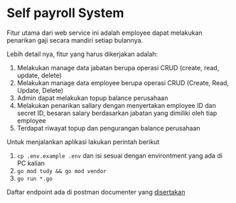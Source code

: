 # Self payroll System

Fitur utama dari web service ini adalah employee dapat melakukan penarikan gaji secara mandiri setiap bulannya.

Lebih detail nya, fitur yang harus dikerjakan adalah:

1. Melakukan manage data jabatan berupa operasi CRUD (create, read, update, delete)
2. Melakukan manage data employee berupa operasi CRUD (Create, Read, Update, Delete)
3. Admin dapat melakukan topup balance perusahaan
4. Melakukan penarikan sallary dengan menyertakan employee ID dan secret ID, besaran salary berdasarkan jabatan yang dimiliki oleh tiap employee
5. Terdapat riwayat topup dan pengurangan balance perusahaan

Untuk menjalankan aplikasi lakukan perintah berikut

1. `cp .env.example .env` dan isi sesuai dengan environtment yang ada di PC kalian
2. `go mod tudy && go mod vendor`
3. `go run *.go`

Daftar endpoint ada di postman documenter yang [disertakan](https://documenter.getpostman.com/view/4080490/2s83Ychhk4)
